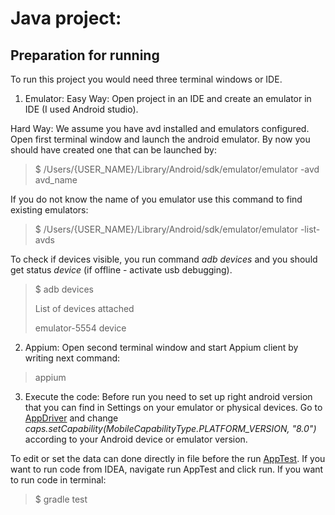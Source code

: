 # Java project:

## Preparation for running
To run this project you would need three terminal windows or IDE.
1. Emulator:
Easy Way:
Open project in an IDE and create an emulator in IDE (I used Android studio).

Hard Way:
We assume you have avd installed and emulators configured.
Open first terminal window and launch the android emulator. By now you should have created one that can be launched by:
> $ /Users/{USER_NAME}/Library/Android/sdk/emulator/emulator -avd avd_name

If you do not know the name of you emulator use this command to find existing emulators:
> $ /Users/{USER_NAME}/Library/Android/sdk/emulator/emulator -list-avds

To check if devices visible, you run command *adb devices* and you should get status _device_ (if offline - activate usb debugging).
>$ adb devices
>
> List of devices attached
>
> emulator-5554	device

2. Appium:
Open second terminal window and start Appium client by writing next command:
> appium

3. Execute the code:
Before run you need to set up right android version that you can find in Settings on your emulator or physical devices. Go to [AppDriver](https://github.com/GekkoTheFirst/challenge-one/blob/master/java/src/test/java/challenge/AppTest.java#L63)
and change _caps.setCapability(MobileCapabilityType.PLATFORM_VERSION, "8.0")_ according to your Android device or emulator version.

To edit or set the data can done directly in file before the run [AppTest](https://github.com/GekkoTheFirst/challenge-one/blob/master/java/src/test/java/challenge/AppTest.java#L31).
If you want to run code from IDEA, navigate run AppTest and click run. If you want to run code in terminal:
> $ gradle test
